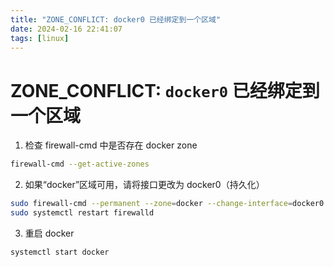```yaml
---
title: "ZONE_CONFLICT: docker0 已经绑定到一个区域"
date: 2024-02-16 22:41:07
tags: [linux]
---
```


# ZONE_CONFLICT: `docker0` 已经绑定到一个区域

1. 检查 firewall-cmd 中是否存在 docker zone

```sh
firewall-cmd --get-active-zones
```

2. 如果“docker”区域可用，请将接口更改为 docker0（持久化）

```sh
sudo firewall-cmd --permanent --zone=docker --change-interface=docker0
sudo systemctl restart firewalld
```

3. 重启 docker

```sh
systemctl start docker
```
